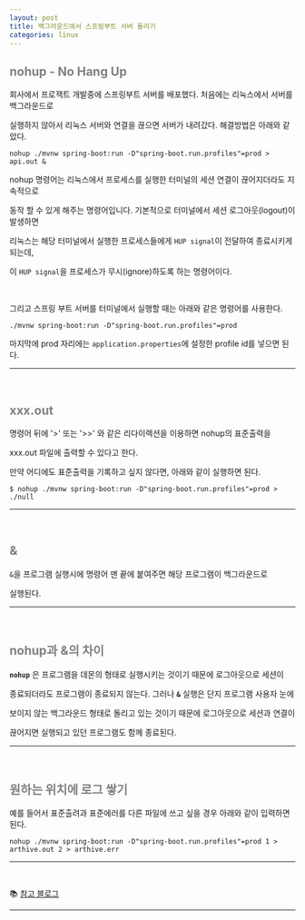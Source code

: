 ```yaml
---
layout: post
title: 백그라운드에서 스프링부트 서버 돌리기
categories: linux
---
```


## <span style="color:gray">nohup - No Hang Up</span>

회사에서 프로잭트 개발중에 스프링부트 서버를 배포했다. 처음에는 리눅스에서 서버를 백그라운드로 

실행하지 않아서 리눅스 서버와 연결을 끊으면 서버가 내려갔다. 해결방법은 아래와 같았다.

```Prompt
nohup ./mvnw spring-boot:run -D"spring-boot.run.profiles"=prod > api.out &
```

nohup 명령어는 리눅스에서 프로세스를 실행한 터미널의 세션 연결이 끊어지더라도 지속적으로 

동작 할 수 있게 해주는 명령어입니다. 기본적으로 터미널에서 세션 로그아웃(logout)이 발생하면

리눅스는 해당 터미널에서 실행한 프로세스들에게 `HUP signal`이 전달하여 종료시키게 되는데,

이 `HUP signal`을 프로세스가 무시(ignore)하도록 하는 명령어이다.

<br>

그리고 스프링 부트 서버를 터미널에서 실행할 때는 아래와 같은 명령어를 사용한다.

```prompt
./mvnw spring-boot:run -D"spring-boot.run.profiles"=prod
```

마지막에 prod 자리에는 `application.properties`에 설정한 profile id를 넣으면 된다.

---

<br>

## <span style="color:gray">xxx.out</span>

명령어 뒤에 '>' 또는 '>>' 와 같은 리다이렉션을 이용하면 nohup의 표준출력을

xxx.out 파일에 출력할 수 있다고 한다. 

만약 어디에도 표준출력을 기록하고 싶지 않다면, 아래와 같이 실행하면 된다.

```prompt
$ nohup ./mvnw spring-boot:run -D"spring-boot.run.profiles"=prod > ./null
```

---

<br>

## <span style="color:gray">&</span>

`&`을 프로그램 실행시에 명령어 맨 끝에 붙여주면 해당 프로그램이 백그라운드로 

실행된다. 

---

<br>

## <span style="color:gray">nohup과 &의 차이</span>

**`nohup`** 은 프로그램을 데몬의 형태로 실행시키는 것이기 때문에 로그아웃으로 세션이

종료되더라도 프로그램이 종료되지 않는다. 그러나 **`&`** 실행은 단지 프로그램 사용자 눈에

보이지 않는 백그라운드 형태로 돌리고 있는 것이기 때문에 로그아웃으로 세션과 연결이

끊어지면 실행되고 있던 프로그램도 함께 종료된다. 

---

<br>

## <span style="color:gray">원하는 위치에 로그 쌓기</span>

예를 들어서 표준출려과 표준에러를 다른 파일에 쓰고 싶을 경우 아래와 같이 입력하면 된다.

```prompt
nohup ./mvnw spring-boot:run -D"spring-boot.run.profiles"=prod 1 > arthive.out 2 > arthive.err
```

---

<br>

📚 [참고 블로그](https://joonyon.tistory.com/98)

---